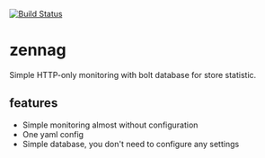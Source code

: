 [![Build Status](https://travis-ci.org/SmilingNavern/zennag.svg?branch=master)](https://travis-ci.org/SmilingNavern/zennag)

# zennag

Simple HTTP-only monitoring with bolt database for store statistic.

## features
  * Simple monitoring almost without configuration
  * One yaml config
  * Simple database, you don't need to configure any settings
